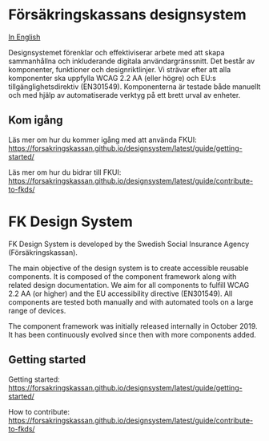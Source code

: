 # Försäkringskassans designsystem

[In English](#fk-design-system)

Designsystemet förenklar och effektiviserar arbete med att skapa sammanhållna och inkluderande digitala användargränssnitt.
Det består av komponenter, funktioner och designriktlinjer.
Vi strävar efter att alla komponenter ska uppfylla WCAG 2.2 AA (eller högre)
och EU:s tillgänglighetsdirektiv (EN301549).
Komponenterna är testade både manuellt och med hjälp av automatiserade verktyg på ett brett urval av enheter.

## Kom igång

Läs mer om hur du kommer igång med att använda FKUI: https://forsakringskassan.github.io/designsystem/latest/guide/getting-started/

Läs mer om hur du bidrar till FKUI: https://forsakringskassan.github.io/designsystem/latest/guide/contribute-to-fkds/

# FK Design System

FK Design System is developed by the Swedish Social Insurance Agency (Försäkringskassan).

The main objective of the design system is to create accessible reusable components.
It is composed of the component framework along with related design documentation.
We aim for all components to fulfill WCAG 2.2 AA (or higher) and the EU accessibility directive (EN301549).
All components are tested both manually and with automated tools on a large range of devices.

The component framework was initially released internally in October 2019. It has been continuously evolved since then with more components added.

## Getting started

Getting started: https://forsakringskassan.github.io/designsystem/latest/guide/getting-started/

How to contribute: https://forsakringskassan.github.io/designsystem/latest/guide/contribute-to-fkds/
